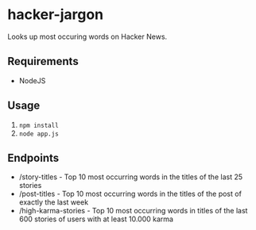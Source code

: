 # hacker-jargon

Looks up most occuring words on Hacker News.

## Requirements

- NodeJS

## Usage

1. `npm install`
2. `node app.js`

## Endpoints
- /story-titles - Top 10 most occurring words in the titles of the last 25 stories
- /post-titles - Top 10 most occurring words in the titles of the post of exactly the last week
- /high-karma-stories - Top 10 most occurring words in titles of the last 600 stories of users with at least 10.000 karma
